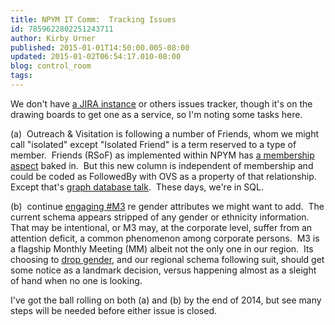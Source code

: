 ```yaml
---
title: NPYM IT Comm:  Tracking Issues
id: 7859622802251243711
author: Kirby Urner
published: 2015-01-01T14:50:00.005-08:00
updated: 2015-01-02T06:54:17.010-08:00
blog: control_room
tags: 
---
```


We don't have [a JIRA instance](https://www.atlassian.com/software/jira) or others issues tracker, though it's on the drawing boards to get one as a service, so I'm noting some tasks here.

(a)  Outreach & Visitation is following a number of Friends, whom we might call "isolated" except "Isolated Friend" is a term reserved to a type of member.  Friends (RSoF) as implemented within NPYM has [a membership aspect](http://worldgame.blogspot.com/2014/06/membership-matters.html) baked in.  But this new column is independent of membership and could be coded as FollowedBy with OVS as a property of that relationship.  Except that's [graph database talk](http://mybizmo.blogspot.com/2014/10/graphing-relationships.html).  These days, we're in SQL.

(b)  continue [engaging #M3](http://controlroom.blogspot.com/2014/10/hash-tag-m3.html) re gender attributes we might want to add.  The current schema appears stripped of any gender or ethnicity information.  That may be intentional, or M3 may, at the corporate level, suffer from an attention deficit, a common phenomenon among corporate persons.  M3 is a flagship Monthly Meeting (MM) albeit not the only one in our region.  Its choosing to [drop gender](http://worldgame.blogspot.com/2014/11/gender-again.html), and our regional schema following suit, should get some notice as a landmark decision, versus happening almost as a sleight of hand when no one is looking.

I've got the ball rolling on both (a) and (b) by the end of 2014, but see many steps will be needed before either issue is closed.
